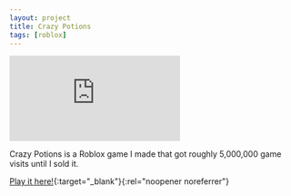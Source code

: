 ```yaml
---
layout: project
title: Crazy Potions
tags: [roblox]
---
```


<div class="responsive-video">
    <iframe src="https://www.youtube.com/embed/WJOwyNHjLug" title="YouTube video player" frameborder="0" allow="accelerometer; autoplay; clipboard-write; encrypted-media; gyroscope; picture-in-picture; web-share" allowfullscreen></iframe>
</div>

<p>Crazy Potions is a Roblox game I made that got roughly 5,000,000 game visits until I sold it.</p>

[Play it here!](https://www.roblox.com/games/7083879968/HUNT-Crazy-Potions){:target="_blank"}{:rel="noopener noreferrer"}